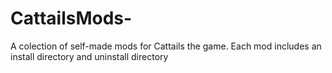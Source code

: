 # CattailsMods-
A colection of self-made mods for Cattails the game. Each mod includes an install directory and uninstall directory
